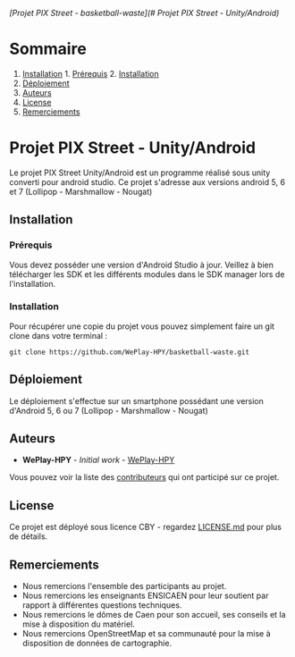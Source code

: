 *[Projet PIX Street - basketball-waste](# Projet PIX Street - Unity/Android)*
# Sommaire
  1. [Installation](#Installation)
    1. [Prérequis](#Prérequis)
    2. [Installation](#Installation)
  2. [Déploiement](#Déploiement)
  3. [Auteurs](#Auteurs)
  4. [License](#License)
  5. [Remerciements](#Remerciements)

# Projet PIX Street - Unity/Android

Le projet PIX Street Unity/Android est un programme réalisé sous unity converti pour android  studio.
Ce projet s'adresse aux versions android 5, 6 et 7 (Lollipop - Marshmallow - Nougat)

## Installation

### Prérequis

Vous devez posséder une version d'Android Studio à jour. Veillez à bien télécharger les SDK et les différents modules dans le SDK manager lors de l'installation.

### Installation

Pour récupérer une copie du projet vous pouvez simplement faire un git clone dans votre terminal :

```
git clone https://github.com/WePlay-HPY/basketball-waste.git
```

## Déploiement

Le déploiement s'effectue sur un smartphone possédant une version d'Android 5, 6 ou 7 (Lollipop - Marshmallow - Nougat)

## Auteurs

* **WePlay-HPY** - *Initial work* - [WePlay-HPY](https://github.com/WePlay-HPY)

Vous pouvez voir la liste des [contributeurs](https://github.com/WePlay-HPY/basketball-waste.git/contributors) qui ont participé sur ce projet.

## License

Ce projet est déployé sous licence CBY - regardez [LICENSE.md](LICENSE.md) pour plus de détails.

## Remerciements

* Nous remercions l'ensemble des participants au projet.
* Nous remercions les enseignants ENSICAEN pour leur soutient par rapport à différentes questions techniques.
* Nous remercions le dômes de Caen pour son accueil, ses conseils et la mise à disposition du matériel.
* Nous remercions OpenStreetMap et sa communauté pour la mise à disposition de données de cartographie.
